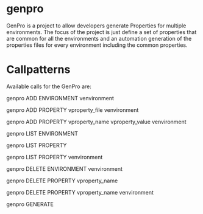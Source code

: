 # genpro

GenPro is a project to allow developers generate Properties for multiple environments. The focus of the project is just define a set of properties
that are common for all the environments and an automation generation of the properties files for every environment including the common properties.

# Callpatterns

Available calls for the GenPro are:

genpro ADD ENVIRONMENT venvironment

genpro ADD PROPERTY vproperty_file venvironment

genpro ADD PROPERTY vproperty_name vproperty_value venvironment

genpro LIST ENVIRONMENT

genpro LIST PROPERTY

genpro LIST PROPERTY venvironment

genpro DELETE ENVIRONMENT venvironment

genpro DELETE PROPERTY vproperty_name

genpro DELETE PROPERTY vproperty_name venvironment

genpro GENERATE
